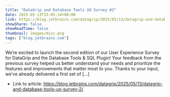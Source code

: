 ```yaml
---
title: "DataGrip and Database Tools UX Survey #2"
date: 2025-05-13T15:05:14+00:00
link: https://blog.jetbrains.com/datagrip/2025/05/13/datagrip-and-database-tools-ux-survey-2/
showShare: false
showReadTime: false
thumbnail: images/misc.png
tags: ["blog.jetbrains.com"]
---
```

We’re excited to launch the second edition of our User Experience Survey for DataGrip and the Database Tools & SQL Plugin! Your feedback from the previous survey helped us better understand your needs and prioritize the features and improvements that matter most to you. Thanks to your input, we’ve already delivered a first set of […]

- Link to article: https://blog.jetbrains.com/datagrip/2025/05/13/datagrip-and-database-tools-ux-survey-2/